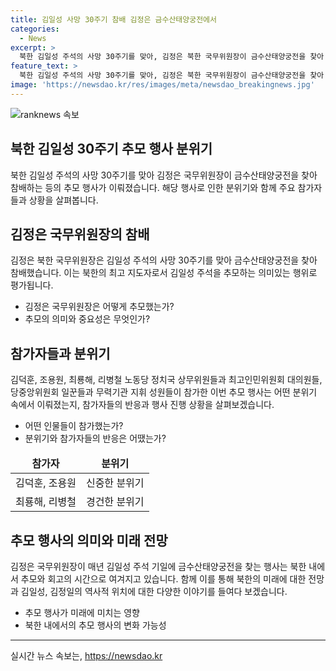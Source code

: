```yaml
---
title: 김일성 사망 30주기 참배 김정은 금수산태양궁전에서
categories:
  - News
excerpt: >
  북한 김일성 주석의 사망 30주기를 맞아, 김정은 북한 국무위원장이 금수산태양궁전을 찾아 추모 했습니다. 매체는 김정은 동지가 참배하며 김일성과 김정일의 입상을 숭고한 경의를 표시했다고 전했습니다. 이는 김 위원장이 집권한 이래 매년 행해져왔던 행사로, 올해는 우상화 강조로 인한 축소설에도 불구하고 예년과 동일하게 진행된 점이 주목받고 있습니다.
feature_text: >
  북한 김일성 주석의 사망 30주기를 맞아, 김정은 북한 국무위원장이 금수산태양궁전을 찾아 추모 했습니다. 매체는 김정은 동지가 참배하며 김일성과 김정일의 입상을 숭고한 경의를 표시했다고 전했습니다. 이는 김 위원장이 집권한 이래 매년 행해져왔던 행사로, 올해는 우상화 강조로 인한 축소설에도 불구하고 예년과 동일하게 진행된 점이 주목받고 있습니다.
image: 'https://newsdao.kr/res/images/meta/newsdao_breakingnews.jpg'
---
```


<p><img src="https://newsdao.kr/res/images/meta/newsdao_breakingnews.jpg" alt="ranknews 속보" /></p>

<h2>북한 김일성 30주기 추모 행사 분위기</h2>

<p data-ke-size="size16">북한 김일성 주석의 사망 30주기를 맞아 김정은 국무위원장이 금수산태양궁전을 찾아 참배하는 등의 추모 행사가 이뤄졌습니다. 해당 행사로 인한 분위기와 함께 주요 참가자들과 상황을 살펴봅니다.</p>

<h2>김정은 국무위원장의 참배</h2>

<p data-ke-size="size16">김정은 북한 국무위원장은 김일성 주석의 사망 30주기를 맞아 금수산태양궁전을 찾아 참배했습니다. 이는 북한의 최고 지도자로서 김일성 주석을 추모하는 의미있는 행위로 평가됩니다.</p>

<ul>
<li>김정은 국무위원장은 어떻게 추모했는가?</li>
<li>추모의 의미와 중요성은 무엇인가?</li>
</ul>

<h2>참가자들과 분위기</h2>

<p data-ke-size="size16">김덕훈, 조용원, 최룡해, 리병철 노동당 정치국 상무위원들과 최고인민위원회 대의원들, 당중앙위원회 일꾼들과 무력기관 지휘 성원들이 참가한 이번 추모 행사는 어떤 분위기 속에서 이뤄졌는지, 참가자들의 반응과 행사 진행 상황을 살펴보겠습니다.</p>

<ul>
<li>어떤 인물들이 참가했는가?</li>
<li>분위기와 참가자들의 반응은 어땠는가?</li>
</ul>

<p data-ke-size="size16"></p>

<table>
<thead>
<tr>
<td style="text-align: center; height: 17px;"><b>참가자</b></td>
<td style="text-align: center; height: 17px;"><b>분위기</b></td>
</tr>
</thead>
<tbody>
<tr>
<td style="text-align: center; height: 17px;">김덕훈, 조용원</td>
<td style="text-align: center; height: 17px;">신중한 분위기</td>
</tr>
<tr>
<td style="text-align: center; height: 17px;">최룡해, 리병철</td>
<td style="text-align: center; height: 17px;">경건한 분위기</td>
</tr>
</tbody>
</table>

<h2>추모 행사의 의미와 미래 전망</h2>

<p data-ke-size="size16">김정은 국무위원장이 매년 김일성 주석 기일에 금수산태양궁전을 찾는 행사는 북한 내에서 추모와 회고의 시간으로 여겨지고 있습니다. 함께 이를 통해 북한의 미래에 대한 전망과 김일성, 김정일의 역사적 위치에 대한 다양한 이야기를 들여다 보겠습니다.</p>

<ul>
<li>추모 행사가 미래에 미치는 영향</li>
<li>북한 내에서의 추모 행사의 변화 가능성</li>
</ul>

<p data-ke-size="size16"></p>

<hr>

<p data-ke-size="size16"></p>
실시간 뉴스 속보는, <a href="https://newsdao.kr" rel="dofollow">https://newsdao.kr</a>


